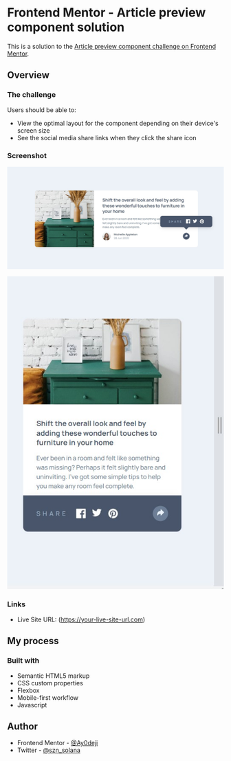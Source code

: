 # Frontend Mentor - Article preview component solution

This is a solution to the [Article preview component challenge on Frontend Mentor](https://www.frontendmentor.io/challenges/article-preview-component-dYBN_pYFT).



## Overview

### The challenge

Users should be able to:

- View the optimal layout for the component depending on their device's screen size
- See the social media share links when they click the share icon

### Screenshot

![Desktop design preview for the Article preview component coding challenge](./design/desktop-preview-screenshot.jpg)


![Mobile design preview for the Article preview component coding challenge](./design/mobile-preview-screenshot.jpg)



### Links

- Live Site URL: (https://your-live-site-url.com)

## My process

### Built with

- Semantic HTML5 markup
- CSS custom properties
- Flexbox
- Mobile-first workflow
- Javascript



## Author

- Frontend Mentor - [@Ay0deji](https://www.frontendmentor.io/profile/Ay0deji)
- Twitter - [@szn_solana](https://www.twitter.com/szn_solana)

